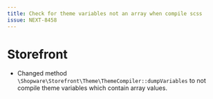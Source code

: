 ```yaml
---
title: Check for theme variables not an array when compile scss
issue: NEXT-8458
---
```

# Storefront
*  Changed method `\Shopware\Storefront\Theme\ThemeCompiler::dumpVariables` to not compile theme variables which contain array values.
